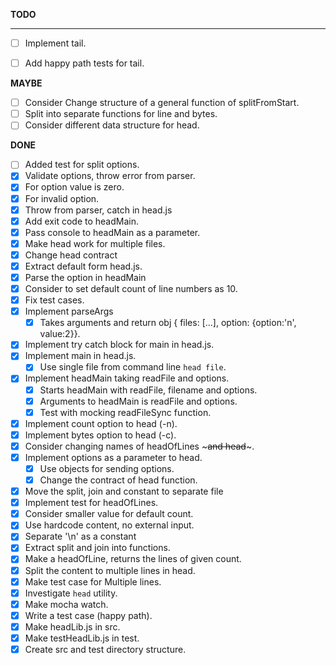 **TODO**


***
- [ ] Implement tail.
- [ ] Add happy path tests for tail.


**MAYBE**

- [ ] Consider Change structure of a general function of splitFromStart.
 - [ ] Split into separate functions for line and bytes.
- [ ] Consider different data structure for head.

**DONE**

- [ ] Added test for split options.
- [x] Validate options, throw error from parser.
 - [x] For option value is zero.
 - [x] For invalid option.
 - [x] Throw from parser, catch in head.js
- [x] Add exit code to headMain.
- [x] Pass console to headMain as a parameter.
- [x] Make head work for multiple files.
- [x] Change head contract
- [x] Extract default form head.js.
- [x] Parse the option in headMain 
- [x] Consider to set default count of line numbers as 10.
 - [x] Fix test cases.
- [x] Implement parseArgs
  - [x] Takes arguments and return obj { files: [...], option: {option:'n', value:2}}.
- [x] Implement try catch block for main in head.js.
- [x] Implement main in head.js.
  - [x] Use single file from command line `head file`.
- [x] Implement headMain taking readFile and options.
  - [x] Starts headMain with readFile, filename and options.
  - [x] Arguments to headMain is readFile and options.
  - [x] Test with mocking readFileSync function.
- [x] Implement count option to head (-n).
- [x] Implement bytes option to head (-c).
- [x] Consider changing names of headOfLines ~~~and head~~~.
- [x] Implement options as a parameter to head.
  - [x] Use objects for sending options.
  - [x] Change the contract of head function.
- [x] Move the split, join and constant to separate file
- [x] Implement test for headOfLines.
- [x] Consider smaller value for default count.
- [x] Use hardcode content, no external input.
- [x] Separate '\n' as a constant
- [x] Extract split and join into functions.
- [x] Make a headOfLine, returns the lines of given count.
 - [x] Split the content to multiple lines in head.
- [x] Make test case for Multiple lines.
- [x] Investigate `head` utility.
- [x] Make mocha watch.
- [x] Write a test case (happy path).
- [x] Make headLib.js in src.
- [x] Make testHeadLib.js in test.
- [x] Create src and test directory structure.
